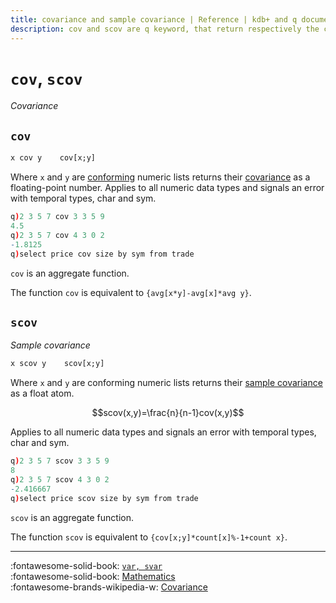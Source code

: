 ```yaml
---
title: covariance and sample covariance | Reference | kdb+ and q documentation
description: cov and scov are q keyword, that return respectively the covariance and sample covariance of two conforming numeric lists.
---
```

# `cov`, `scov`

_Covariance_




## `cov`

```txt
x cov y    cov[x;y]
```

Where `x` and `y` are [conforming](../basics/conformable.md) numeric lists returns their [covariance](https://en.wikipedia.org/wiki/Covariance "Wikipedia") as a floating-point number. Applies to all numeric data types and signals an error with temporal types, char and sym.

```q
q)2 3 5 7 cov 3 3 5 9
4.5
q)2 3 5 7 cov 4 3 0 2
-1.8125
q)select price cov size by sym from trade
```


`cov` is an aggregate function.

The function `cov` is equivalent to `{avg[x*y]-avg[x]*avg y}`.



## `scov`

_Sample covariance_

```txt
x scov y    scov[x;y]
```

Where `x` and `y` are conforming numeric lists returns their [sample covariance](https://en.wikipedia.org/wiki/Covariance#Calculating_the_sample_covariance "Wikipedia") as a float atom.

$$scov(x,y)=\frac{n}{n-1}cov(x,y)$$

Applies to all numeric data types and signals an error with temporal types, char and sym.

```q
q)2 3 5 7 scov 3 3 5 9
8
q)2 3 5 7 scov 4 3 0 2
-2.416667
q)select price scov size by sym from trade
```

`scov` is an aggregate function.

The function `scov` is equivalent to `{cov[x;y]*count[x]%-1+count x}`.


----
:fontawesome-solid-book:
[`var, svar`](var.md)
<br>
:fontawesome-solid-book:
[Mathematics](../basics/math.md)
<br>
:fontawesome-brands-wikipedia-w: 
[Covariance](https://en.wikipedia.org/wiki/Covariance)
